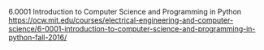 6.0001 Introduction to Computer Science and Programming in Python
https://ocw.mit.edu/courses/electrical-engineering-and-computer-science/6-0001-introduction-to-computer-science-and-programming-in-python-fall-2016/
